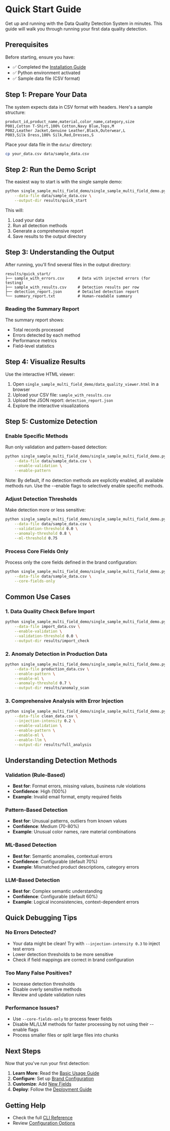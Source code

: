 # Quick Start Guide

Get up and running with the Data Quality Detection System in minutes. This guide will walk you through running your first data quality detection.

## Prerequisites

Before starting, ensure you have:
- ✅ Completed the [Installation Guide](installation.md)
- ✅ Python environment activated
- ✅ Sample data file (CSV format)

## Step 1: Prepare Your Data

The system expects data in CSV format with headers. Here's a sample structure:

```csv
product_id,product_name,material,color_name,category,size
P001,Cotton T-Shirt,100% Cotton,Navy Blue,Tops,M
P002,Leather Jacket,Genuine Leather,Black,Outerwear,L
P003,Silk Dress,100% Silk,Red,Dresses,S
```

Place your data file in the `data/` directory:

```bash
cp your_data.csv data/sample_data.csv
```

## Step 2: Run the Demo Script

The easiest way to start is with the single sample demo:

```bash
python single_sample_multi_field_demo/single_sample_multi_field_demo.py \
    --data-file data/sample_data.csv \
    --output-dir results/quick_start
```

This will:
1. Load your data
2. Run all detection methods
3. Generate a comprehensive report
4. Save results to the output directory

## Step 3: Understanding the Output

After running, you'll find several files in the output directory:

```
results/quick_start/
├── sample_with_errors.csv      # Data with injected errors (for testing)
├── sample_with_results.csv     # Detection results per row
├── detection_report.json       # Detailed detection report
└── summary_report.txt          # Human-readable summary
```

### Reading the Summary Report

The summary report shows:
- Total records processed
- Errors detected by each method
- Performance metrics
- Field-level statistics

## Step 4: Visualize Results

Use the interactive HTML viewer:

1. Open `single_sample_multi_field_demo/data_quality_viewer.html` in a browser
2. Upload your CSV file: `sample_with_results.csv`
3. Upload the JSON report: `detection_report.json`
4. Explore the interactive visualizations

## Step 5: Customize Detection

### Enable Specific Methods

Run only validation and pattern-based detection:

```bash
python single_sample_multi_field_demo/single_sample_multi_field_demo.py \
    --data-file data/sample_data.csv \
    --enable-validation \
    --enable-pattern
```

Note: By default, if no detection methods are explicitly enabled, all available methods run. Use the --enable flags to selectively enable specific methods.

### Adjust Detection Thresholds

Make detection more or less sensitive:

```bash
python single_sample_multi_field_demo/single_sample_multi_field_demo.py \
    --data-file data/sample_data.csv \
    --validation-threshold 0.0 \
    --anomaly-threshold 0.8 \
    --ml-threshold 0.75
```

### Process Core Fields Only

Process only the core fields defined in the brand configuration:

```bash
python single_sample_multi_field_demo/single_sample_multi_field_demo.py \
    --data-file data/sample_data.csv \
    --core-fields-only
```

## Common Use Cases

### 1. Data Quality Check Before Import

```bash
python single_sample_multi_field_demo/single_sample_multi_field_demo.py \
    --data-file import_data.csv \
    --enable-validation \
    --validation-threshold 0.0 \
    --output-dir results/import_check
```

### 2. Anomaly Detection in Production Data

```bash
python single_sample_multi_field_demo/single_sample_multi_field_demo.py \
    --data-file production_data.csv \
    --enable-pattern \
    --enable-ml \
    --anomaly-threshold 0.7 \
    --output-dir results/anomaly_scan
```

### 3. Comprehensive Analysis with Error Injection

```bash
python single_sample_multi_field_demo/single_sample_multi_field_demo.py \
    --data-file clean_data.csv \
    --injection-intensity 0.2 \
    --enable-validation \
    --enable-pattern \
    --enable-ml \
    --enable-llm \
    --output-dir results/full_analysis
```

## Understanding Detection Methods

### Validation (Rule-Based)
- **Best for**: Format errors, missing values, business rule violations
- **Confidence**: High (100%)
- **Example**: Invalid email format, empty required fields

### Pattern-Based Detection
- **Best for**: Unusual patterns, outliers from known values
- **Confidence**: Medium (70-80%)
- **Example**: Unusual color names, rare material combinations

### ML-Based Detection
- **Best for**: Semantic anomalies, contextual errors
- **Confidence**: Configurable (default 70%)
- **Example**: Mismatched product descriptions, category errors

### LLM-Based Detection
- **Best for**: Complex semantic understanding
- **Confidence**: Configurable (default 60%)
- **Example**: Logical inconsistencies, context-dependent errors

## Quick Debugging Tips

### No Errors Detected?
- Your data might be clean! Try with `--injection-intensity 0.3` to inject test errors
- Lower detection thresholds to be more sensitive
- Check if field mappings are correct in brand configuration

### Too Many False Positives?
- Increase detection thresholds
- Disable overly sensitive methods
- Review and update validation rules

### Performance Issues?
- Use `--core-fields-only` to process fewer fields
- Disable ML/LLM methods for faster processing by not using their --enable flags
- Process smaller files or split large files into chunks

## Next Steps

Now that you've run your first detection:

1. **Learn More**: Read the [Basic Usage Guide](basic-usage.md)
2. **Configure**: Set up [Brand Configuration](../configuration/brand-config.md)
3. **Customize**: Add [New Fields](../development/new-fields.md)
4. **Deploy**: Follow the [Deployment Guide](../operations/deployment.md)

## Getting Help

- Check the full [CLI Reference](../reference/cli.md)
- Review [Configuration Options](../configuration/brand-config.md)